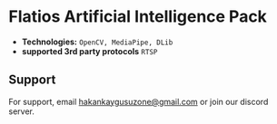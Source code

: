# Flatios Artificial Intelligence Pack

- **Technologies:** ```OpenCV, MediaPipe, DLib```
- **supported 3rd party protocols** ```RTSP```

## Support
For support, email hakankaygusuzone@gmail.com or join our discord server.
  

